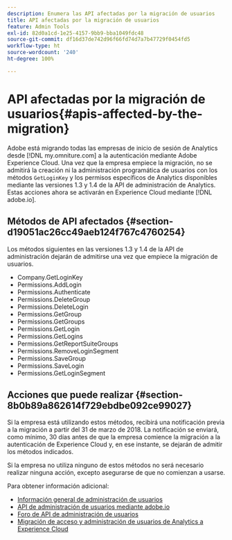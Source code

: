 ```yaml
---
description: Enumera las API afectadas por la migración de usuarios
title: API afectadas por la migración de usuarios
feature: Admin Tools
exl-id: 82d0a1cd-1e25-4157-9bb9-bba1049fdc48
source-git-commit: df16d37de742d96f66fd74d7a7b47729f0454fd5
workflow-type: ht
source-wordcount: '240'
ht-degree: 100%

---
```


# API afectadas por la migración de usuarios{#apis-affected-by-the-migration}

Adobe está migrando todas las empresas de inicio de sesión de Analytics desde [!DNL my.omniture.com] a la autenticación mediante Adobe Experience Cloud. Una vez que la empresa empiece la migración, no se admitirá la creación ni la administración programática de usuarios con los métodos `GetLoginKey` y los permisos específicos de Analytics disponibles mediante las versiones 1.3 y 1.4 de la API de administración de Analytics. Estas acciones ahora se activarán en Experience Cloud mediante [!DNL adobe.io].

## Métodos de API afectados {#section-d19051ac26cc49aeb124f767c4760254}

Los métodos siguientes en las versiones 1.3 y 1.4 de la API de administración dejarán de admitirse una vez que empiece la migración de usuarios.

* Company.GetLoginKey
* Permissions.AddLogin
* Permissions.Authenticate
* Permissions.DeleteGroup
* Permissions.DeleteLogin
* Permissions.GetGroup
* Permissions.GetGroups
* Permissions.GetLogin
* Permissions.GetLogins
* Permissions.GetReportSuiteGroups
* Permissions.RemoveLoginSegment
* Permissions.SaveGroup
* Permissions.SaveLogin
* Permissions.GetLoginSegment

## Acciones que puede realizar {#section-8b0b89a862614f729ebdbe092ce99027}

Si la empresa está utilizando estos métodos, recibirá una notificación previa a la migración a partir del 31 de marzo de 2018. La notificación se enviará, como mínimo, 30 días antes de que la empresa comience la migración a la autenticación de Experience Cloud y, en ese instante, se dejarán de admitir los métodos indicados.

Si la empresa no utiliza ninguno de estos métodos no será necesario realizar ninguna acción, excepto asegurarse de que no comienzan a usarse.

Para obtener información adicional:

* [Información general de administración de usuarios](https://helpx.adobe.com/es/enterprise/help/users.html)
* [API de administración de usuarios mediante adobe.io](https://developer.adobe.com/UMAPI/)
* [Foro de API de administración de usuarios](https://community.adobe.com/t5/enterprise-teams/bd-p/enterprise-and-teams)
* [Migración de acceso y administración de usuarios de Analytics a Experience Cloud](https://experienceleague.adobe.com/docs/analytics/admin/user-product-management/user-management/migrate-users/c-migration-tool.html?lang=es)
